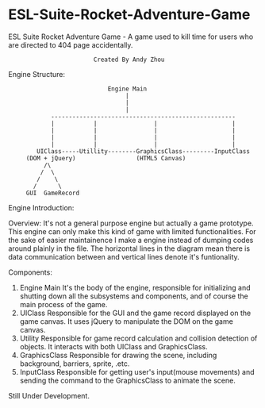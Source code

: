 # ESL-Suite-Rocket-Adventure-Game
ESL Suite Rocket Adventure Game - A game used to kill time for users who are directed to 404 page accidentally.

							Created By Andy Zhou

Engine Structure:

								Engine Main
									 |
									 |
									 |
				----------------------------------------------------
				|			|				 |					   |
				|			|				 |					   |
				|			|				 |					   |
				|			|				 |					   |
			UIClass-----Utillity--------GraphicsClass---------InputClass
	   	 (DOM + jQuery)					(HTML5 Canvas)			
	   		  /\
			 /  \
			/    \
		   /      \
		 GUI  GameRecord

Engine Introduction:

Overview:
It's not a general purpose engine but actually a game prototype. This 
engine can only make this kind of game with limited functionalities. 
For the sake of easier maintainence I make a engine instead of dumping
codes around plainly in the file. The horizontal lines in the diagram 
mean there is data communication between and vertical lines denote it's 
funtionality.

Components:
1. Engine Main
	It's the body of the engine, responsible for initializing and shutting 
	down all the subsystems and components, and of course the main process
	of the game.
2. UIClass
	Responsible for the GUI and the game record displayed on the game canvas.
	It uses jQuery to manipulate the DOM on the game canvas. 
3. Utility
	Responsible for game record calculation and collision detection of objects.
	It interacts with both UIClass and GraphicsClass.
4. GraphicsClass
	Responsible for drawing the scene, including background, barriers, sprite, 
	.etc.
5. InputClass
	Responsible for getting user's input(mouse movements) and sending the command
	to the GraphicsClass to animate the scene.


Still Under Development.